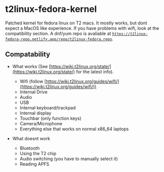 # t2linux-fedora-kernel
Patched kernel for fedora linux on T2 macs. It mostly works, but dont expect a MacOS like experience. If you have problems with wifi, 
look at the compatibility section. A dnf/yum repo is avaliable at [`https://t2linux-fedora-repo.netlify.app/repo/t2linux-fedora.repo`](https://t2linux-fedora-repo.netlify.app/repo/t2linux-fedora.repo`).

## Compatability


- What works (See [https://wiki.t2linux.org/state/](https://wiki.t2linux.org/state/) for the latest info).
    - Wifi (follow [https://wiki.t2linux.org/guides/wifi/](https://wiki.t2linux.org/guides/wifi/))
    - Internal Drive
    - Audio
    - USB
    - Internal keyboard/trackpad
    - Internal display
    - Touchbar (only function keys)
    - Camera/Microphone
    - Everything else that works on normal x86_64 laptops
 
- What doesnt work
    - Bluetooth
    - Using the T2 chip
    - Audio switching (you have to manually select it)
    - Reading APFS
